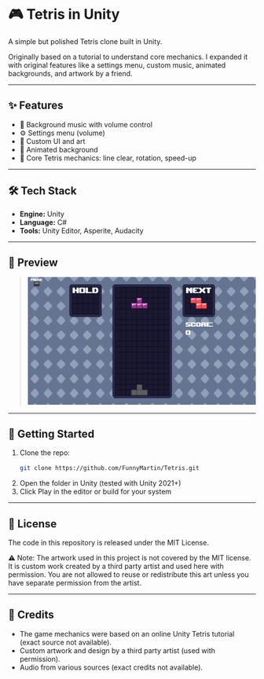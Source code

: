 # 🎮 Tetris in Unity

A simple but polished Tetris clone built in Unity.

Originally based on a tutorial to understand core mechanics. I expanded it with original features like a settings menu, custom music, animated backgrounds, and artwork by a friend.

---

## ✨ Features

- 🎵 Background music with volume control
- ⚙️ Settings menu (volume)
- 🎨 Custom UI and art
- 🌌 Animated background
- 🧩 Core Tetris mechanics: line clear, rotation, speed-up

---

## 🛠️ Tech Stack

- **Engine:** Unity
- **Language:** C#
- **Tools:** Unity Editor, Asperite, Audacity

---

## 📸 Preview

> ![Tetris Screenshot](./tetris.png)

---

## 🚀 Getting Started

1. Clone the repo:
   ```bash
   git clone https://github.com/FunnyMartin/Tetris.git
2. Open the folder in Unity (tested with Unity 2021+)
3. Click Play in the editor or build for your system

---

## 📄 License

The code in this repository is released under the MIT License.

⚠️ Note: The artwork used in this project is not covered by the MIT license.
It is custom work created by a third party artist and used here with permission. You are not allowed to reuse or redistribute this art unless you have separate permission from the artist.

---

## 🙌 Credits

- The game mechanics were based on an online Unity Tetris tutorial (exact source not available).
- Custom artwork and design by a third party artist (used with permission).
- Audio from various sources (exact credits not available).

